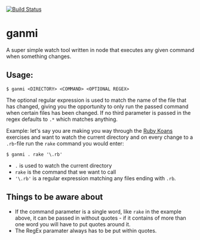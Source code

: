 [![Build Status](https://travis-ci.org/mw222rs/ganmi.svg?branch=master)](https://travis-ci.org/mw222rs/ganmi)

# ganmi
A super simple watch tool written in node that executes any given command when something changes.

## Usage:

`$ ganmi <DIRECTORY> <COMMAND> <OPTIONAL REGEX>`

The optional regular expression is used to match the name of the file that has changed, giving you the opportunity to only run the passed command when certain files has been changed. If no third parameter is passed in the regex defaults to `.*` which matches anything.

Example: let's say you are making you way through the [Ruby Koans][1] exercises and want to watch the current directory and on every change to a `.rb`-file run the `rake` command you would enter:

`$ ganmi . rake '\.rb'`

* `.` is used to watch the current directory
* `rake` is the command that we want to call
* `'\.rb'` is a regular expression matching any files ending with `.rb`.

## Things to be aware about

* If the command parameter is a single word, like `rake` in the example above, it can be passed in without quotes - if it contains of more than one word you will have to put quotes around it.
* The RegEx paramater always has to be put within quotes.

[1]: http://rubykoans.com/
